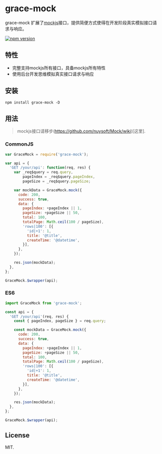 # grace-mock

grace-mock 扩展了[mockjs](http://mockjs.com/)接口，提供简便方式使得在开发阶段真实模拟接口请求与响应。

[![npm version](https://badge.fury.io/js/grace-mock.svg)](https://badge.fury.io/js/grace-mock)

## 特性

* 完整支持mockjs所有接口，具备mockjs所有特性
* 使用后台开发思维模拟真实接口请求与响应

## 安装

```shell
npm install grace-mock -D
```

## 用法

> mockjs接口请移步(https://github.com/nuysoft/Mock/wiki)[这里].

### CommonJS
```js
var GraceMock = require('grace-mock');

var api = {
  'GET /your/api': function(req, res) {
    var _req$query = req.query,
        pageIndex = _req$query.pageIndex,
        pageSize = _req$query.pageSize;

    var mockData = GraceMock.mock({
      code: 200,
      success: true,
      data: {
        pageIndex: +pageIndex || 1,
        pageSize: +pageSize || 50,
        total: 100,
        totalPage: Math.ceil(100 / pageSize),
        'rows|100': [{
          'id|+1': 1,
          title: '@title',
          createTime: '@datetime',
        }],
      },
    });

    res.json(mockData);
  },
};

GraceMock.$wrapper(api);
```

### ES6
```js
import GraceMock from 'grace-mock';

const api = {
  'GET /your/api'(req, res) {
    const { pageIndex, pageSize } = req.query;

    const mockData = GraceMock.mock({
      code: 200,
      success: true,
      data: {
        pageIndex: +pageIndex || 1,
        pageSize: +pageSize || 50,
        total: 100,
        totalPage: Math.ceil(100 / pageSize),
        'rows|100': [{
          'id|+1': 1,
          title: '@title',
          createTime: '@datetime',
        }],
      },
    });

    res.json(mockData);
  },
};

GraceMock.$wrapper(api);
```

## License
MIT.
